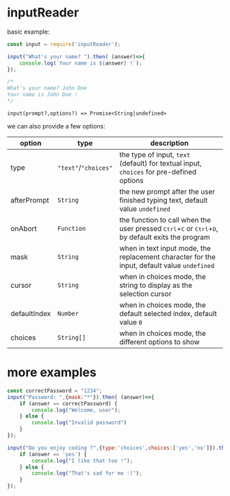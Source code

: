 # inputReader

basic example:
```js
const input = require('inputReader');

input("What's your name? ").then( (answer)=>{
    console.log(`Your name is ${answer} !`);
});

/*
What's your name? John Doe
Your name is John Doe !
*/
```

`input(prompt?,options?) => Promise<String|undefined>`

we can also provide a few options:

|     option      |          type          |                                        description                                           |
------------------|------------------------|----------------------------------------------------------------------------------------------|
|      type       |  `"text"`/`"choices"`  |   the type of input, `text` (default) for textual input, `choices` for pre-defined options   |
|   afterPrompt   |       `String`         |        the new prompt after the user finished typing text, default value `undefined`         |
|     onAbort     |      `Function`        | the function to call when the user pressed <kbd>Ctrl</kbd>+<kbd>C</kbd> or <kbd>Ctrl</kbd>+<kbd>D</kbd>, by default exits the program |
|      mask       |       `String`         |  when in text input mode, the replacement character for the input, default value `undefined` |
|     cursor      |       `String`         |             when in choices mode, the string to display as the selection cursor              |
|  defaultIndex   |       `Number`         |             when in choices mode, the default selected index, default value `0`              |
|     choices     |      `String[]`        |                     when in choices mode, the different options to show                      |

# more examples

```js
const correctPassword = "1234";
input("Password: ",{mask:"*"}).then( (answer)=>{
    if (answer == correctPassword) {
        console.log("Welcome, user");
    } else {
        console.log("Invalid password")
    }
});
```

```js
input("Do you enjoy coding ?",{type:'choices',choices:['yes','no']}).then( (answer)=>{
    if (answer == 'yes') {
        console.log("I like that too !");
    } else {
        console.log("That's sad for me :(");
    }
});
```
